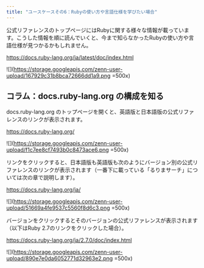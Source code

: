 ```yaml
---
title: "ユースケースその6：Rubyの使い方や言語仕様を学びたい場合"
---
```


公式リファレンスのトップページにはRubyに関する様々な情報が載っています。こうした情報を順に読んでいくと、今まで知らなかったRubyの使い方や言語仕様が見つかるかもしれません。

https://docs.ruby-lang.org/ja/latest/doc/index.html

![](https://storage.googleapis.com/zenn-user-upload/167929c31b8bca72666dd1a9.png =500x)

## コラム：docs.ruby-lang.org の構成を知る

docs.ruby-lang.org のトップページを開くと、英語版と日本語版の公式リファレンスのリンクが表示されます。

https://docs.ruby-lang.org/

![](https://storage.googleapis.com/zenn-user-upload/f1c7ee8cf7493b0c8473ace6.png =500x)

リンクをクリックすると、日本語版も英語版も次のようにバージョン別の公式リファレンスのリンクが表示されます（一番下に載っている「るりまサーチ」については次の章で説明します）。

https://docs.ruby-lang.org/ja/

![](https://storage.googleapis.com/zenn-user-upload/51669a4fe9537c5560f8d6c3.png =500x)

バージョンをクリックするとそのバージョンの公式リファレンスが表示されます（以下はRuby 2.7のリンクをクリックした場合）。

https://docs.ruby-lang.org/ja/2.7.0/doc/index.html

![](https://storage.googleapis.com/zenn-user-upload/890e7e0da6052771d32963e2.png =500x)

